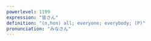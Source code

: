 ```yaml
---
powerlevel: 1199
expression: "皆さん"
definition: "(n,hon) all; everyone; everybody; (P)"
pronunciation: "みなさん"
---
```

